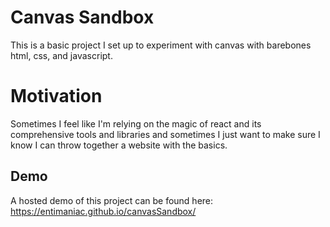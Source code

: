 # Canvas Sandbox
This is a basic project I set up to experiment with canvas with barebones html, css, and javascript. 

# Motivation
Sometimes I feel like I'm relying on the magic of react and its comprehensive tools and libraries and sometimes I just want to make sure I know I can throw together a website with the basics. 

## Demo
A hosted demo of this project can be found here: https://entimaniac.github.io/canvasSandbox/ 